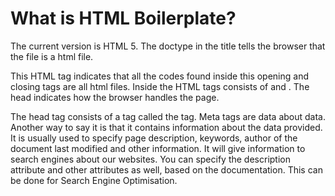 # What is HTML Boilerplate?
The current version is HTML 5. The doctype in the title tells the browser that the file is a html file. 

<html> 

This HTML tag indicates that all the codes found inside this opening and closing tags are all html files.
Inside the HTML tags consists of <head> and <body>. The head indicates how the browser handles the page.

<head>

The head tag consists of a tag called the <meta> tag. Meta tags are data about data. Another way to say it is that it contains information about the data provided.
It is usually used to specify page description, keywords, author of the document last modified and other information. It will give information to search engines about our websites.
You can specify the description attribute and other attributes as well, based on the documentation. This can be done for Search Engine Optimisation. 
